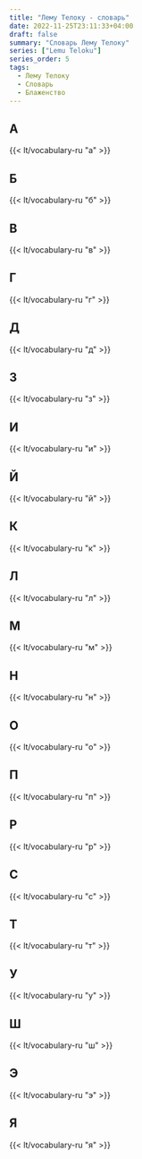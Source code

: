 ```yaml
---
title: "Лему Телоку - словарь"
date: 2022-11-25T23:11:33+04:00
draft: false
summary: "Словарь Лему Телоку"
series: ["Lemu Teloku"]
series_order: 5
tags:
  - Лему Телоку
  - Словарь
  - Блаженство
---
```


## А
{{< lt/vocabulary-ru "а" >}}

## Б
{{< lt/vocabulary-ru "б" >}}

## В
{{< lt/vocabulary-ru "в" >}}

## Г
{{< lt/vocabulary-ru "г" >}}

## Д
{{< lt/vocabulary-ru "д" >}}

## З
{{< lt/vocabulary-ru "з" >}}

## И
{{< lt/vocabulary-ru "и" >}}

## Й
{{< lt/vocabulary-ru "й" >}}

## К
{{< lt/vocabulary-ru "к" >}}

## Л
{{< lt/vocabulary-ru "л" >}}

## М
{{< lt/vocabulary-ru "м" >}}

## Н
{{< lt/vocabulary-ru "н" >}}

## О
{{< lt/vocabulary-ru "о" >}}

## П
{{< lt/vocabulary-ru "п" >}}

## Р
{{< lt/vocabulary-ru "р" >}}

## С
{{< lt/vocabulary-ru "с" >}}

## Т
{{< lt/vocabulary-ru "т" >}}

## У
{{< lt/vocabulary-ru "у" >}}

## Ш
{{< lt/vocabulary-ru "ш" >}}

## Э
{{< lt/vocabulary-ru "э" >}}

## Я
{{< lt/vocabulary-ru "я" >}}

